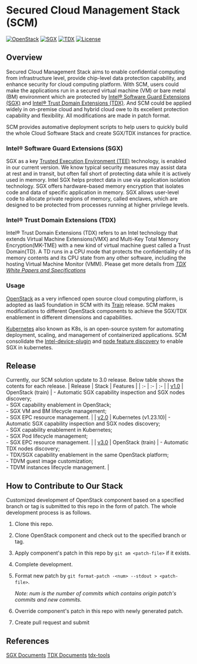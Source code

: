 # Secured Cloud Management Stack (SCM)
[![OpenStack](https://img.shields.io/badge/openstack-train-blue.svg?logo=openstack)](https://www.openstack.org/software/train/)
[![SGX](https://img.shields.io/badge/SGX-2.15.1-blue.svg)](https://github.com/intel/linux-sgx/tree/sgx_2.15.1)
[![TDX](https://img.shields.io/badge/TDX-1.5-blue.svg)](https://github.com/intel/tdx-tools/tree/tdx-1.5)
[![License](https://img.shields.io/badge/License-Apache%202.0-brightgreen.svg)](https://opensource.org/licenses/Apache-2.0)

## Overview
Secured Cloud Management Stack aims to enable confidential computing from infrastructure level, provide chip-level data protection capability, and enhance security for cloud computing platform. With SCM, users could make the applications run in a secured virtual machine (VM) or bare metal (BM) environment which are protected by [Intel® Software Guard Extensions (SGX)](https://www.intel.com/content/www/us/en/developer/tools/software-guard-extensions/overview.html) and [Intel® Trust Domain Extensions (TDX)](https://www.intel.com/content/www/us/en/developer/tools/trust-domain-extensions/documentation.html). And SCM could be applied widely in on-premise cloud and hybrid cloud owe to its excellent protection capability and flexibility. All modifications are made in patch format.

SCM provides automative deployment scripts to help users to quickly build the whole Cloud Software Stack and create SGX/TDX instances for practice. 

### Intel® Software Guard Extensions (SGX)
SGX as a key [Trusted Execution Environment (TEE)](https://en.wikipedia.org/wiki/Trusted_execution_environment) technology, is enabled in our current version. We know typical security measures may assist data at rest and in transit, but often fall short of protecting data while it is actively used in memory. Intel SGX helps protect data in use via application isolation technology. SGX offers hardware-based memory encryption that isolates code and data of specific application in memory. SGX allows user-level code to allocate private regions of memory, called enclaves, which are designed to be protected from processes running at higher privilege levels. 	

### Intel® Trust Domain Extensions (TDX)
Intel&reg; Trust Domain Extensions (TDX) refers to an Intel technology that extends Virtual Machine Extensions(VMX) and Multi-Key Total Memory Encryption(MK-TME) with a new kind of virtual machine guest called a Trust Domain(TD). A TD runs in a CPU mode that protects the confidentiality of its memory contents and its CPU state from any other software, including the hosting Virtual Machine Monitor (VMM). Please get more details from _[TDX White Papers and Specifications](https://github.com/intel/tdx-tools/wiki/API-&-Specifications)_

### Usage
[OpenStack](https://opendev.org/openstack) as a very inflenced open source cloud computing platform, is adopted as IaaS foundation in SCM with its [Train](https://www.openstack.org/software/train/) release. SCM makes modifications to different OpenStack components to achieve the SGX/TDX enablement in different dimensions and capabilities.

[Kubernetes](https://kubernetes.io/) also known as K8s, is an open-source system for automating deployment, scaling, and management of containerized applications. SCM consolidate the [Intel-device-plugin](https://github.com/intel/intel-device-plugins-for-kubernetes) and [node feature discovery](https://github.com/kubernetes-sigs/node-feature-discovery) to enable SGX in kubernetes. 

## Release
Currently, our SCM solution update to 3.0 release. Below table shows the cotents for each release.
| Release | Stack | Features |
| :- | :- | :- |
| [v1.0](scm1.0/) | OpenStack (train) | - Automatic SGX capability inspection and SGX nodes discovery;<br>- SGX capability enablement in OpenStack;<br>- SGX VM and BM lifecycle management;<br>- SGX EPC resource management. |
| [v2.0](./scm2.0/) | Kubernetes (v1.23.10)| - Automatic SGX capability inspection and SGX nodes discovery;<br>- SGX capability enablement in Kubernetes;<br>- SGX Pod lifecycle management;<br>- SGX EPC resource management. |
| [v3.0](./scm3.0/) | OpenStack (train) | - Automatic TDX nodes discovery;<br>- TDX/SGX capability enablement in the same OpenStack platform;<br>- TDVM guest image customization;<br>- TDVM instances lifecycle management. |


## How to Contribute to Our Stack

Customized development of OpenStack component based on a specified branch or tag
is submitted to this repo in the form of patch.
The whole development process is as follows.

1. Clone this repo.

2. Clone OpenStack component and check out to the specified branch or tag.

3. Apply component's patch in this repo by `git am <patch-file>` if it exists.

4. Complete development.

5. Format new patch by `git format-patch -<num> --stdout > <patch-file>`.

    *Note: num is the number of commits which contains origin patch's commits and new commits.*

6. Override component's patch in this repo with newly generated patch.

7. Create pull request and submit

## References
[SGX Documents](https://www.intel.com/content/www/us/en/products/docs/accelerator-engines/software-guard-extensions.html)
[TDX Documents](https://cczoo.readthedocs.io/en/latest/TEE/TDX/inteltdx.html)
[tdx-tools](https://github.com/intel/tdx-tools/tree/tdx-1.5)
